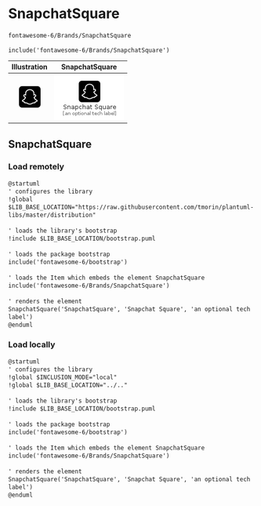 # SnapchatSquare


```text
fontawesome-6/Brands/SnapchatSquare
```

```text
include('fontawesome-6/Brands/SnapchatSquare')
```



| Illustration | SnapchatSquare |
| :---: | :---: |
| ![illustration for Illustration](../../fontawesome-6/Brands/SnapchatSquare.png) | ![illustration for SnapchatSquare](../../fontawesome-6/Brands/SnapchatSquare.Local.png) |




## SnapchatSquare

### Load remotely
```plantuml
@startuml
' configures the library
!global $LIB_BASE_LOCATION="https://raw.githubusercontent.com/tmorin/plantuml-libs/master/distribution"

' loads the library's bootstrap
!include $LIB_BASE_LOCATION/bootstrap.puml

' loads the package bootstrap
include('fontawesome-6/bootstrap')

' loads the Item which embeds the element SnapchatSquare
include('fontawesome-6/Brands/SnapchatSquare')

' renders the element
SnapchatSquare('SnapchatSquare', 'Snapchat Square', 'an optional tech label')
@enduml
```

### Load locally
```plantuml
@startuml
' configures the library
!global $INCLUSION_MODE="local"
!global $LIB_BASE_LOCATION="../.."

' loads the library's bootstrap
!include $LIB_BASE_LOCATION/bootstrap.puml

' loads the package bootstrap
include('fontawesome-6/bootstrap')

' loads the Item which embeds the element SnapchatSquare
include('fontawesome-6/Brands/SnapchatSquare')

' renders the element
SnapchatSquare('SnapchatSquare', 'Snapchat Square', 'an optional tech label')
@enduml
```

